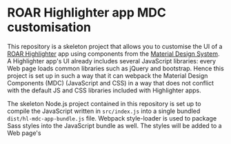 # ROAR Highlighter app MDC customisation

This repository is a skeleton project that allows you to customise the UI of a [ROAR Highlighter](https://roarsoftware.com.au/capabilities/highlighter) app using components from the [Material Design System](https://material.io/components?platform=web).
A Highlighter app's UI already includes several JavaScript libraries: every Web page loads common libraries such as jQuery and bootstrap.
Hence this project is set up in such a way that it can webpack the Material Design Components (MDC) (JavaScript and CSS) in a way that does not conflict with the default JS and CSS libraries included with Highlighter apps.

The skeleton Node.js project contained in this repository is set up to compile the JavaScript written in `src/index.js` into a single bundled `dist/hl-mdc-app-bundle.js` file.
Webpack style-loader is used to package Sass styles into the JavaScript bundle as well.
The styles will be added to a Web page's <head><style> tag at runtime.
Webpack is also configured to package `.png` or `.jpg` image files into the JavaScript bundle using the asset/inline module.

By packaging all resources into a single bundle, all dependencies are included together so there is no need for runtime loading of resources (e.g. via require.js).
The resultant code is more self-contained and less likely to cause conflicts with Highlighter app's JavaScript libraries.

Note that this project assumes jQuery is provided globally by Highlighter, so the code can simply use the `jQuery` variable (you can use `$` as well) without defining it.

## How to use this project

Install Node.js and Npm on your computer.
This project has been tested with `node` version 16.12.0 and `npm` version 8.1.0.

Git clone this repository onto your computer as directory **hl-mdc-app**.

Within the project directory (**hl-mdc-app**), run `npm install` command to install required Node.js modules.

Run the `npm run dev` command and webpack will create the output bundle **dist/hl-mdc-app-bundle.js**.
Edit the **src/index.js** and other source files, whenever you save these files with changes, re-run the command to update the output bundle.

When you are ready, upload the bundle file **dist/hl-mdc-app-bundle.js** to Highlighter and link it as a customisation script for an app.

## Generating minified code

The `npm run dev` command generates bundled code that is not minified so as to aid debugging.
You can generate minified bundled code by using the command `npm run build`.

## More information

This webpack project is kept simple on purpose to reduce the number of dependencies.
In particular it does not use babel and babel-loader, which means the JavaScript code needs to be understandable by Web browsers directly.
A good bet is to write ECMAScript 2015 (also known as ES6) JavaScript because all modern browsers support it.
For a more complex set up involving babel, see the [Material Design Getting Started Guide for Web](https://material.io/develop/web/docs/getting-started/) (scroll down to the *Using MDC Web with Sass and ES2015* section).

For a list of available Material Design Components and how to use them for the Web, see https://material.io/components?platform=web
